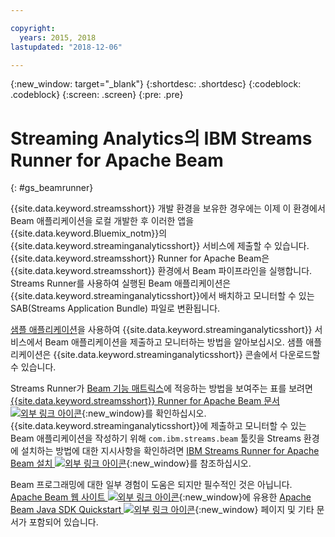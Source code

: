 ```yaml
---

copyright:
  years: 2015, 2018
lastupdated: "2018-12-06"

---
```


<!-- Attribute definitions -->
{:new_window: target="_blank"}
{:shortdesc: .shortdesc}
{:codeblock: .codeblock}
{:screen: .screen}
{:pre: .pre}

# Streaming Analytics의 IBM Streams Runner for Apache Beam
{: #gs_beamrunner}

{{site.data.keyword.streamsshort}} 개발 환경을 보유한 경우에는 이제 이 환경에서 Beam 애플리케이션을 로컬 개발한 후 이러한 앱을 {{site.data.keyword.Bluemix_notm}}의 {{site.data.keyword.streaminganalyticsshort}} 서비스에 제출할 수 있습니다. {{site.data.keyword.streamsshort}} Runner for Apache Beam은 {{site.data.keyword.streamsshort}} 환경에서 Beam 파이프라인을 실행합니다. Streams Runner를 사용하여 실행된 Beam 애플리케이션은 {{site.data.keyword.streaminganalyticsshort}}에서 배치하고 모니터할 수 있는 SAB(Streams Application Bundle) 파일로 변환됩니다.


[샘플 애플리케이션](/docs/services/StreamingAnalytics/c_starterapps.html)을 사용하여 {{site.data.keyword.streaminganalyticsshort}} 서비스에서 Beam 애플리케이션을 제출하고 모니터하는 방법을 알아보십시오. 샘플 애플리케이션은 {{site.data.keyword.streaminganalyticsshort}} 콘솔에서 다운로드할 수 있습니다.

Streams Runner가 [Beam 기능 매트릭스](https://beam.apache.org/documentation/runners/capability-matrix/)에 적응하는 방법을 보여주는 표를 보려면 [{{site.data.keyword.streamsshort}} Runner for Apache Beam 문서 ![외부 링크 아이콘](../../icons/launch-glyph.svg "외부 링크 아이콘")](https://ibmstreams.github.io/streamsx.documentation/docs/beamrunner/beamrunner-1-intro/){:new_window}를 확인하십시오. {{site.data.keyword.streaminganalyticsshort}}에 제출하고 모니터할 수 있는 Beam 애플리케이션을 작성하기 위해 `com.ibm.streams.beam` 툴킷을 Streams 환경에 설치하는 방법에 대한 지시사항을 확인하려면 [IBM Streams Runner for Apache Beam 설치 ![외부 링크 아이콘](../../icons/launch-glyph.svg "외부 링크 아이콘")](http://bit.ly/2zFDpPr){:new_window}를 참조하십시오.

Beam 프로그래밍에 대한 일부 경험이 도움은 되지만 필수적인 것은 아닙니다. [Apache Beam 웹 사이트 ![외부 링크 아이콘](../../icons/launch-glyph.svg "외부 링크 아이콘")](https://beam.apache.org/documentation/){:new_window}에 유용한 [Apache Beam Java SDK Quickstart ![외부 링크 아이콘](../../icons/launch-glyph.svg "외부 링크 아이콘")](https://beam.apache.org/get-started/quickstart-java/){:new_window} 페이지 및 기타 문서가 포함되어 있습니다.
